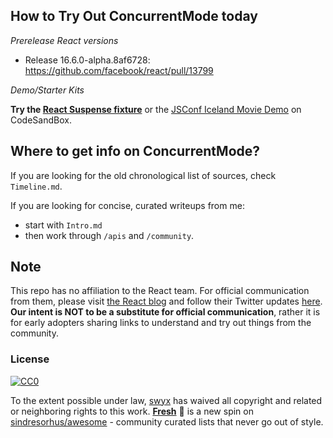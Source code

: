 ## How to Try Out ConcurrentMode today

_Prerelease React versions_

- Release 16.6.0-alpha.8af6728: https://github.com/facebook/react/pull/13799

_Demo/Starter Kits_

**Try the [React Suspense fixture](https://codesandbox.io/s/w0n9ok3mqw)** or the [JSConf Iceland Movie Demo](https://codesandbox.io/s/r76q199xxn) on CodeSandBox.

## Where to get info on ConcurrentMode?

If you are looking for the old chronological list of sources, check `Timeline.md`.

If you are looking for concise, curated writeups from me:

- start with `Intro.md`
- then work through `/apis` and `/community`.

## Note

This repo has no affiliation to the React team. For official communication from them, please visit [the React blog](https://reactjs.org/blog) and follow their Twitter updates [here](https://twitter.com/reactjs). **Our intent is NOT to be a substitute for official communication**, rather it is for early adopters sharing links to understand and try out things from the community.

### License

[![CC0](http://mirrors.creativecommons.org/presskit/buttons/88x31/svg/cc-zero.svg)](https://creativecommons.org/publicdomain/zero/1.0/)

To the extent possible under law, [swyx](https://swyx.io) has waived all copyright and related or neighboring rights to this work. **[Fresh](https://github.com/sw-yx/fresh/blob/master/fresh.md)** 🍅 is a new spin on [sindresorhus/awesome](https://github.com/sindresorhus/awesome) - community curated lists that never go out of style.
